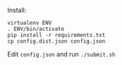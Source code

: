 Install:

    virtualenv ENV
    . ENV/bin/activate
    pip install -r requirements.txt
    cp config.dist.json config.json

Edit `config.json` and run `./submit.sh`

